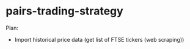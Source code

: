 # pairs-trading-strategy
Plan:
- Import historical price data (get list of FTSE tickers (web scraping))